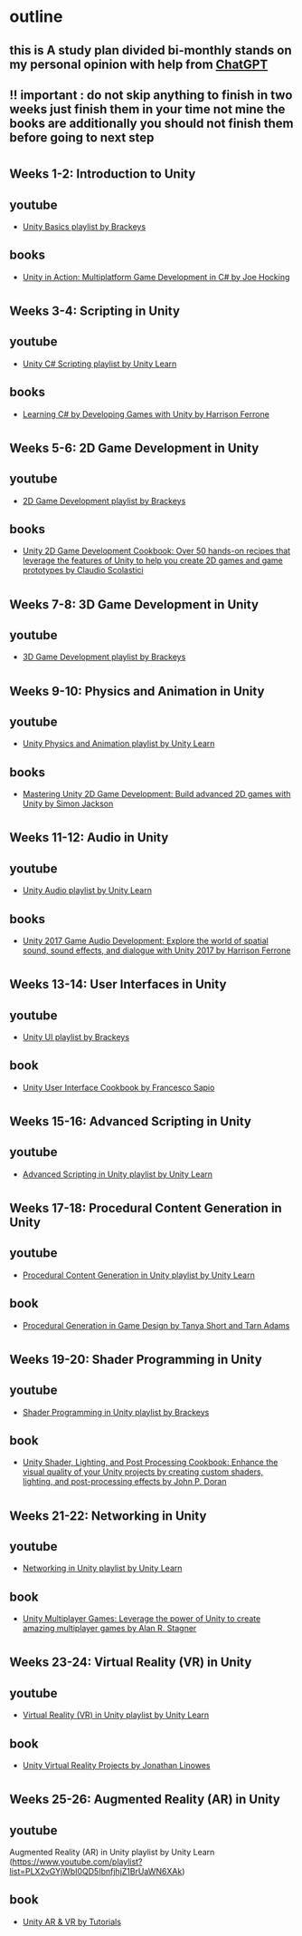 # outline
## this is A study plan divided bi-monthly stands on my personal opinion with help from [ChatGPT](https://openai.com/blog/chatgpt/)
## !! important : do not skip anything to finish in two weeks just finish them in your time not mine the books are additionally you should not finish them before going to next step

#
## Weeks 1-2: Introduction to Unity
## youtube
- [Unity Basics playlist by Brackeys](https://www.youtube.com/watch?v=IlKaB1etrik&list=PLPV2KyIb3jR4Yg_yGOS6oPYYA-8u1OV7O)
## books
- [Unity in Action: Multiplatform Game Development in C# by Joe Hocking](https://www.manning.com/books/unity-in-action)
#
## Weeks 3-4: Scripting in Unity
## youtube
- [Unity C# Scripting playlist by Unity Learn](https://www.youtube.com/playlist?list=PLX2vGYjWbI0RZ3M5zGyJHkZmBbNDDvIVR)
## books
- [Learning C# by Developing Games with Unity by Harrison Ferrone](https://www.packtpub.com/product/learning-c-by-developing-games-with-unity/9781838558757)
#
## Weeks 5-6: 2D Game Development in Unity
## youtube
- [2D Game Development playlist by Brackeys](https://www.youtube.com/watch?v=on9nwbZngyw&list=PLPV2KyIb3jRnal93yrY4YnHj7n5S3Z9MJ)
## books
- [Unity 2D Game Development Cookbook: Over 50 hands-on recipes that leverage the features of Unity to help you create 2D games and game prototypes by Claudio Scolastici](https://www.packtpub.com/product/unity-2d-game-development-cookbook/9781800200709)
#
## Weeks 7-8: 3D Game Development in Unity
## youtube
- [3D Game Development playlist by Brackeys](https://www.youtube.com/watch?v=IlKaB1etrik&list=PLPV2KyIb3jR6TFcFuzI2bB7TMNIIBpKMQ)
#
## Weeks 9-10: Physics and Animation in Unity
## youtube
 - [Unity Physics and Animation playlist by Unity Learn](https://www.youtube.com/playlist?list=PLX2vGYjWbI0Q_qzaED9jvzQhfZD-4ZSJd)
 ## books
- [Mastering Unity 2D Game Development: Build advanced 2D games with Unity by Simon Jackson](https://www.amazon.com/Mastering-Unity-2D-Game-Development/dp/1784397172)
#
## Weeks 11-12: Audio in Unity
## youtube
- [Unity Audio playlist by Unity Learn](https://www.youtube.com/playlist?list=PLX2vGYjWbI0QjmZ2bmcEosnW5J8h5VE5d)
## books
- [Unity 2017 Game Audio Development: Explore the world of spatial sound, sound effects, and dialogue with Unity 2017 by Harrison Ferrone](https://www.packtpub.com/product/unity-2017-game-audio-development-second-edition/9781787286450)
#
## Weeks 13-14: User Interfaces in Unity
## youtube
- [Unity UI playlist by Brackeys](https://www.youtube.com/watch?v=6v_LJ0uRpuE&list=PLPV2KyIb3jR4KLGCCAciWQ5qHudKtYeP7)
## book
- [Unity User Interface Cookbook by Francesco Sapio](https://www.amazon.com/Unity-User-Interface-Cookbook-Francesco/dp/1783553560)
#
## Weeks 15-16: Advanced Scripting in Unity
## youtube
- [Advanced Scripting in Unity playlist by Unity Learn](https://www.youtube.com/playlist?list=PLX2vGYjWbI0QrVRz9S71k6gAlN6O13Jum)
#
## Weeks 17-18: Procedural Content Generation in Unity
## youtube
- [Procedural Content Generation in Unity playlist by Unity Learn](https://www.youtube.com/playlist?list=PLX2vGYjWbI0S9-X2Q021GUtolTqbkeV8a)
## book
- [Procedural Generation in Game Design by Tanya Short and Tarn Adams](https://www.amazon.com/Procedural-Generation-Game-Design-Short/dp/1482217165)
#
## Weeks 19-20: Shader Programming in Unity
## youtube
- [Shader Programming in Unity playlist by Brackeys](https://www.youtube.com/watch?v=HmGk8LpxRy8&list=PLPV2KyIb3jR42oVBU6K2DIL6Y22Ry9J1c)
## book
- [Unity Shader, Lighting, and Post Processing Cookbook: Enhance the visual quality of your Unity projects by creating custom shaders, lighting, and post-processing effects by John P. Doran](https://www.packtpub.com/product/unity-shader-lighting-and-post-processing-cookbook/9781800561048)
#
## Weeks 21-22: Networking in Unity
## youtube
- [Networking in Unity playlist by Unity Learn](https://www.youtube.com/playlist?list=PLX2vGYjWbI0SKsNH5RkpxvxrRnJyNZyiM)
## book
- [Unity Multiplayer Games: Leverage the power of Unity to create amazing multiplayer games by Alan R. Stagner](https://www.packtpub.com/product/unity-multiplayer-games/9781783553593)
#
## Weeks 23-24: Virtual Reality (VR) in Unity
## youtube
- [Virtual Reality (VR) in Unity playlist by Unity Learn](https://www.youtube.com/playlist?list=PLX2vGYjWbI0S0pWSjYiY6Ygahg4Nz6soB)
## book
- [Unity Virtual Reality Projects by Jonathan Linowes](https://www.amazon.com/Unity-Virtual-Reality-Projects-Jonathan/dp/178398855X)
#
## Weeks 25-26: Augmented Reality (AR) in Unity
## youtube
Augmented Reality (AR) in Unity playlist by Unity Learn (https://www.youtube.com/playlist?list=PLX2vGYjWbI0QD5IbnfjhjZ1BrUaWN6XAk)
## book
- [Unity AR & VR by Tutorials](https://www.amazon.com/Unity-AR-VR-Tutorials-First/dp/1942878648)
#
##